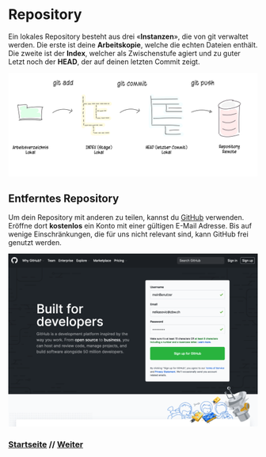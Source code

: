 # Repository

Ein lokales Repository besteht aus drei &laquo;**Instanzen**&raquo;, die von git verwaltet werden. Die erste ist deine **Arbeitskopie**, welche die echten Dateien enthält. Die zweite ist der **Index**, welcher als Zwischenstufe agiert und zu guter Letzt noch der **HEAD**, der auf deinen letzten Commit zeigt.

![Git-Workflow simplified](./assets/images/git_workflow_simple_remote.png)

## Entferntes Repository

Um dein Repository mit anderen zu teilen, kannst du [GitHub](https://github.com) verwenden. Eröffne dort **kostenlos** ein Konto mit einer gültigen E-Mail Adresse. Bis auf wenige Einschränkungen, die für uns nicht relevant sind, kann GitHub frei genutzt werden.

![GitHub create account](./assets/images/github_create_account.png)


### [Startseite](start.md) // [Weiter](installation.md)
